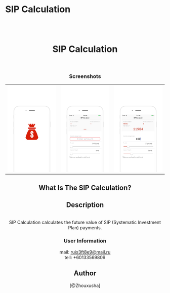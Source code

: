 # SIP Calculation

<div align="center">

<br> <br>

<h1> SIP Calculation </h1> 

<br>


### Screenshots

<table align="center" border="0">

<tr>
<td> <img src="https://raw.githubusercontent.com/WeeMaggie/SIP-Calculation/master/image/11.JPG"> </td>
<td> <img src="https://raw.githubusercontent.com/WeeMaggie/SIP-Calculation/master/image/22.JPG"> </td>
<td> <img src="https://raw.githubusercontent.com/WeeMaggie/SIP-Calculation/master/image/33.JPG"> </td>
</tr>

</table>



## What Is The SIP Calculation?

## Description
<br>
SIP Calculation calculates the future value of SIP (Systematic Investment Plan) payments.
<br>

### User Information
mail: ruix3ft8e9@mail.ru
<br>
tell: +60133569809


## Author

[@Zhouxusha]





